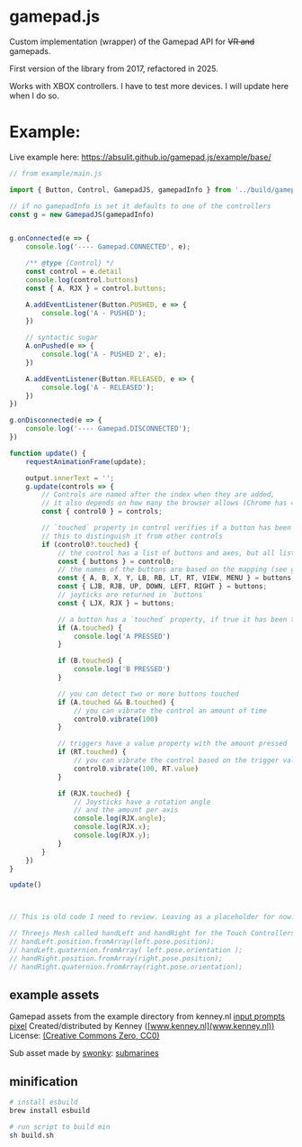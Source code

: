 # gamepad.js
Custom implementation (wrapper) of the Gamepad API for ~~VR and~~ gamepads.

First version of the library from 2017, refactored in 2025.

Works with XBOX controllers. I have to test more devices. I will update here when I do so.


# Example:

Live example here: https://absulit.github.io/gamepad.js/example/base/

```javascript
// from example/main.js

import { Button, Control, GamepadJS, gamepadInfo } from '../build/gamepad.min.js';

// if no gamepadInfo is set it defaults to one of the controllers
const g = new GamepadJS(gamepadInfo)


g.onConnected(e => {
    console.log('---- Gamepad.CONNECTED', e);

    /** @type {Control} */
    const control = e.detail
    console.log(control.buttons)
    const { A, RJX } = control.buttons;

    A.addEventListener(Button.PUSHED, e => {
        console.log('A - PUSHED');
    })

    // syntactic sugar
    A.onPushed(e => {
        console.log('A - PUSHED 2', e);
    })

    A.addEventListener(Button.RELEASED, e => {
        console.log('A - RELEASED');
    })
})

g.onDisconnected(e => {
    console.log('---- Gamepad.DISCONNECTED');
})

function update() {
    requestAnimationFrame(update);

    output.innerText = '';
    g.update(controls => {
        // Controls are named after the index when they are added,
        // it also depends on how many the browser allows (Chrome has 4 slots)
        const { control0 } = controls;

        // `touched` property in control verifies if a button has been clicked on it
        // this to distinguish it from other controls
        if (control0?.touched) {
            // the control has a list of buttons and axes, but all listed as buttons
            const { buttons } = control0;
            // the names of the buttons are based on the mapping (see gamepadMapping.js)
            const { A, B, X, Y, LB, RB, LT, RT, VIEW, MENU } = buttons;
            const { LJB, RJB, UP, DOWN, LEFT, RIGHT } = buttons;
            // joyticks are returned in `buttons`
            const { LJX, RJX } = buttons;

            // a button has a `touched` property, if true it has been touched
            if (A.touched) {
                console.log('A PRESSED')
            }

            if (B.touched) {
                console.log('B PRESSED')
            }

            // you can detect two or more buttons touched
            if (A.touched && B.touched) {
                // you can vibrate the control an amount of time
                control0.vibrate(100)
            }

            // triggers have a value property with the amount pressed
            if (RT.touched) {
                // you can vibrate the control based on the trigger value
                control0.vibrate(100, RT.value)
            }

            if (RJX.touched) {
                // Joysticks have a rotation angle
                // and the amount per axis
                console.log(RJX.angle);
                console.log(RJX.x);
                console.log(RJX.y);
            }
        }
    })
}

update()



// This is old code I need to review. Leaving as a placeholder for now.

// Threejs Mesh called handLeft and handRight for the Touch Controllers hands
// handLeft.position.fromArray(left.pose.position);
// handLeft.quaternion.fromArray( left.pose.orientation );
// handRight.position.fromArray(right.pose.position);
// handRight.quaternion.fromArray(right.pose.orientation);

```

## example assets

Gamepad assets from the example directory from kenney.nl
[input prompts pixel](https://kenney.nl/assets/input-prompts-pixel-16)
Created/distributed by Kenney ([www.kenney.nl](www.kenney.nl))
License: [(Creative Commons Zero, CC0)](https://creativecommons.org/publicdomain/zero/1.0/)


Sub asset made by [swonky](https://opengameart.org/users/zwonky):
[submarines](https://opengameart.org/content/submarines-in-arne16)

## minification
```sh
# install esbuild
brew install esbuild
```

```sh
# run script to build min
sh build.sh
```
